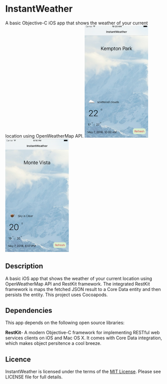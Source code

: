 # InstantWeather
A basic Objective-C iOS app that shows the weather of your current location using OpenWeatherMap API.
<img src="https://github.com/elefantel/InstantWeather/blob/master/Screenshots/kempton-park.png" alt="Kempton Park" style="width: 200px;"/>
<img src="https://github.com/elefantel/InstantWeather/blob/master/Screenshots/monte-vista.png" alt="Monte Vista" style="width: 200px;"/>
## Description
A basic iOS app that shows the weather of your current location using OpenWeatherMap API and RestKit framework. The integrated RestKit framework is maps the fetched JSON result to a Core Data entity and then persists the entity. This project uses Cocoapods.

## Dependencies
This app depends on the following open source libraries:

**RestKit**- A modern Objective-C framework for implementing RESTful web services clients on iOS and Mac OS X. It comes with Core Data integration, which makes object persitence a cool breeze.

## Licence
InstantWeather is licensed under the terms of the <a href="https://en.wikipedia.org/wiki/MIT_License">MIT License</a>. Please see LICENSE file for full details.
